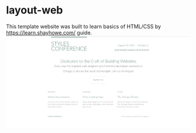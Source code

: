# layout-web
This template website was built to learn basics of HTML/CSS
by https://learn.shayhowe.com/ guide.
&nbsp;
&nbsp;
![Example](pictures/Screenshot.png)
